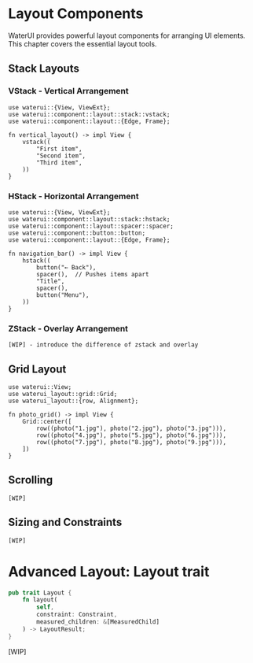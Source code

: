 # Layout Components

WaterUI provides powerful layout components for arranging UI elements. This chapter covers the essential layout tools.

## Stack Layouts

### VStack - Vertical Arrangement

```rust,ignore
use waterui::{View, ViewExt};
use waterui::component::layout::stack::vstack;
use waterui::component::layout::{Edge, Frame};

fn vertical_layout() -> impl View {
    vstack((
        "First item",
        "Second item",
        "Third item",
    ))
}
```

### HStack - Horizontal Arrangement

```rust,ignore
use waterui::{View, ViewExt};
use waterui::component::layout::stack::hstack;
use waterui::component::layout::spacer::spacer;
use waterui::component::button::button;
use waterui::component::layout::{Edge, Frame};

fn navigation_bar() -> impl View {
    hstack((
        button("← Back"),
        spacer(),  // Pushes items apart
        "Title",
        spacer(),
        button("Menu"),
    ))
}
```

### ZStack - Overlay Arrangement

```rust,ignore
[WIP] - introduce the difference of zstack and overlay
```

## Grid Layout

```rust,ignore
use waterui::View;
use waterui_layout::grid::Grid;
use waterui_layout::{row, Alignment};

fn photo_grid() -> impl View {
    Grid::center([
        row((photo("1.jpg"), photo("2.jpg"), photo("3.jpg"))),
        row((photo("4.jpg"), photo("5.jpg"), photo("6.jpg"))),
        row((photo("7.jpg"), photo("8.jpg"), photo("9.jpg"))),
    ])
}
```

## Scrolling

```rust,ignore
[WIP]
```

## Sizing and Constraints

```rust,ignore
[WIP]
```


# Advanced Layout: Layout trait

```rust
pub trait Layout {
	fn layout(
		self,
		constraint: Constraint, 
		measured_children: &[MeasuredChild]
	) -> LayoutResult;
}
```


[WIP]